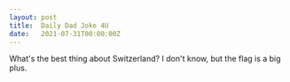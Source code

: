 ```yaml
---
layout: post
title:  Daily Dad Joke 4U
date:   2021-07-31T00:00:00Z
---
```

What's the best thing about Switzerland? I don't know, but the flag is a big plus.
